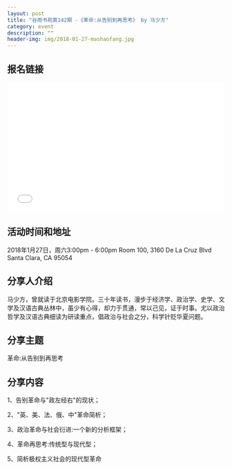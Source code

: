 ```yaml
---
layout: post
title: "谷雨书苑第142期 -《革命:从告别到再思考》 by 马少方"
category: event
description: ""
header-img: img/2018-01-27-mashaofang.jpg
---
```


## 报名链接
<div style="width:100%; text-align:left;" ><iframe src="//eventbrite.com/tickets-external?eid=42436219876&ref=etckt" frameborder="0" height="300" width="100%" vspace="0" hspace="0" marginheight="5" marginwidth="5" scrolling="auto" allowtransparency="true"></iframe></div>

## 活动时间和地址
2018年1月27日，周六3:00pm - 6:00pm
Room 100, 3160 De La Cruz Blvd Santa Clara, CA 95054

## 分享人介绍
马少方，曾就读于北京电影学院。三十年读书，漫步于经济学、政治学、史学、文学及汉语古典丛林中，虽少有心得，却力于贯通，常以己见，证于时事。尤以政治哲学及汉语古典细读为研读重点，倡政治与社会之分，科学针贬华夏问题。

## 分享主题

革命:从告别到再思考


## 分享内容 

1、告别革命与"政左经右"的现状；

2、"英、美、法、俄、中"革命简析；

3、政治革命与社会衍进:一个新的分析框架；

4、革命再思考:传统型与现代型；

5、简析极权主义社会的现代型革命
